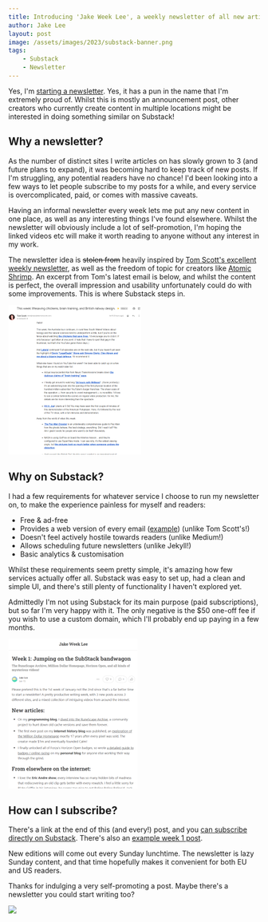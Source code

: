 ```yaml
---
title: Introducing 'Jake Week Lee', a weekly newsletter of all new articles & found content around the internet
author: Jake Lee
layout: post
image: /assets/images/2023/substack-banner.png
tags:
    - Substack
    - Newsletter
---
```


Yes, I'm [starting a newsletter](https://jakeweeklee.substack.com/). Yes, it has a pun in the name that I'm extremely proud of. Whilst this is mostly an announcement post, other creators who currently create content in multiple locations might be interested in doing something similar on Substack!

## Why a newsletter?

As the number of distinct sites I write articles on has slowly grown to 3 (and future plans to expand), it was becoming hard to keep track of new posts. If I'm struggling, any potential readers have no chance! I'd been looking into a few ways to let people subscribe to my posts for a while, and every service is overcomplicated, paid, or comes with massive caveats. 

Having an informal newsletter every week lets me put any new content in one place, as well as any interesting things I've found elsewhere. Whilst the newsletter will obviously include a lot of self-promotion, I'm hoping the linked videos etc will make it worth reading to anyone without any interest in my work. 

The newsletter idea is ~~stolen from~~ heavily inspired by [Tom Scott's excellent weekly newsletter](https://pad26.aweb.page/subscribe), as well as the freedom of topic for creators like [Atomic Shrimp](https://www.youtube.com/@AtomicShrimp). An excerpt from Tom's latest email is below, and whilst the content is perfect, the overall impression and usability unfortunately could do with some improvements. This is where Substack steps in.

[![](/assets/images/2023/substack-tomscott-thumbnail.png)](/assets/images/2023/substack-tomscott.png)

## Why on Substack?

I had a few requirements for whatever service I choose to run my newsletter on, to make the experience painless for myself and readers:

* Free & ad-free
* Provides a web version of every email ([example](https://jakeweeklee.substack.com/p/week-1-jumping-on-the-substack-bandwagon)) (unlike Tom Scott's!)
* Doesn't feel actively hostile towards readers (unlike Medium!)
* Allows scheduling future newsletters (unlike Jekyll!)
* Basic analytics & customisation

Whilst these requirements seem pretty simple, it's amazing how few services actually offer all. Substack was easy to set up, had a clean and simple UI, and there's still plenty of functionality I haven't explored yet.

Admittedly I'm not using Substack for its main purpose (paid subscriptions), but so far I'm very happy with it. The only negative is the $50 one-off fee if you wish to use a custom domain, which I'll probably end up paying in a few months.

[![](/assets/images/2023/substack-week1-thumbnail.png)](/assets/images/2023/substack-week1.png)

## How can I subscribe?

There's a link at the end of this (and every!) post, and you [can subscribe directly on Substack](https://jakeweeklee.substack.com/). There's also an [example week 1 post](https://jakeweeklee.substack.com/p/week-1-jumping-on-the-substack-bandwagon).

New editions will come out every Sunday lunchtime. The newsletter is lazy Sunday content, and that time hopefully makes it convenient for both EU and US readers.

Thanks for indulging a very self-promoting a post. Maybe there's a newsletter you could start writing too?

[![](/assets/images/2023/example-thumbnail.png)](/assets/images/2023/example.png)